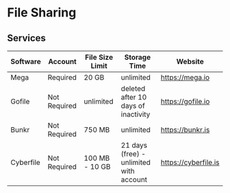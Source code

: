# File Sharing

## Services

| Software  | Account      | File Size Limit | Storage Time                            | Website                 |
| --------- | ------------ |---------------- | --------------------------------------- |------------------------ |
| Mega      | Required     | 20 GB           | unlimited                               | https://mega.io         |
| Gofile    | Not Required | unlimited       | deleted after 10 days of inactivity     | https://gofile.io       |
| Bunkr     | Not Required | 750 MB          | unlimited                               | https://bunkr.is        |
| Cyberfile | Not Required | 100 MB - 10 GB  | 21 days (free) - unlimited with account | https://cyberfile.is    |
